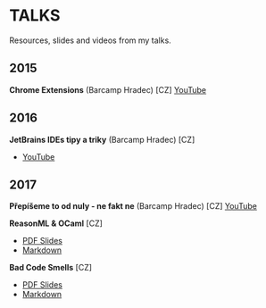# TALKS

Resources, slides and videos from my talks.

## 2015
**Chrome Extensions** (Barcamp Hradec) \[CZ\]
[YouTube](https://youtu.be/q8WDGTUZixA) 

## 2016
**JetBrains IDEs tipy a triky** (Barcamp Hradec) \[CZ\]
 * [YouTube](https://youtu.be/hml-2Fjy4Y4)

## 2017
**Přepíšeme to od nuly - ne fakt ne** (Barcamp Hradec) \[CZ\]
[YouTube](https://youtu.be/6qzZWpeS3Uk)

**ReasonML & OCaml** \[CZ\]
 * [PDF Slides](reason/reason.pdf)
 * [Markdown](reason/reason.md)

**Bad Code Smells** \[CZ\]
 * [PDF Slides](bad-code-smells/bad-code-smells.pdf)
 * [Markdown](bad-code-smells/bad-code-smells.md)
